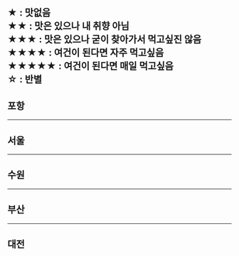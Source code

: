 ★ : 맛없음  
★★ : 맛은 있으나 내 취향 아님  
★★★ : 맛은 있으나 굳이 찾아가서 먹고싶진 않음  
★★★★ : 여건이 된다면 자주 먹고싶음  
★★★★★ : 여건이 된다면 매일 먹고싶음  
☆ : 반별
---

## 포항
***

## 서울
***

## 수원
***

## 부산
***

## 대전
